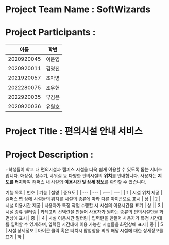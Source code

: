 # Project Team Name : SoftWizards


# Project Participants :

| 이름 | 학번 |
| --- | --- |
| 2020920045 | 이운영 |
| 2020920011 | 김영진 |
| 2021920057 | 조아영 |
| 2022280075 | 조우현 | 
| 2022920035 | 부김은 |
| 2020920036 | 유원호 |


# Project Title : 편의시설 안내 서비스


# Project Description : 

+학생들이 학교 내 편의시설과 캠퍼스 시설을 더욱 쉽게 이용할 수 있도록 돕는 서비스입니다. 화장실, 정수기, 샤워실 등 다양한 편의시설의 **위치**를 안내합니다. 사용자는 **지도를 터치**하여 캠퍼스 내 시설의 **이용시간 및 상세 정보**를 확인할 수 있습니다.

기능 목록
| 번호 | 기능 | 설명 | 중요도 |
| --- | --- | :--- | --- |
| 1 | 시설 위치 제공 | 캠퍼스 맵 상에 시설들의 위치를 시설의 종류에 따라 다른 아이콘으로 표시 | 상 |
| 2 | 시설 이용시간 제공 | 사용자가 특정 작업 수행할 시 시설의 이용시간을 표기 | 상 |
| 3 | 시설 종류 필터링 | 카테고리 선택란을 만들어 사용자가 원하는 종류의 편의시설만을 화면상에 표시 | 중 |
| 4 | 시설 이용시간 필터링 | 입력란을 만들어 사용자가 특정 시간대를 입력할 수 있게하며, 입력된 시간대에 이용 가능한 시설들을 화면상에 표시 | 중 |
| 5 | 시설 상세정보 | 아이콘 클릭 혹은 터치시 팝업창을 띄워 해당 시설에 대한 상세정보를 표기 | 하 |
